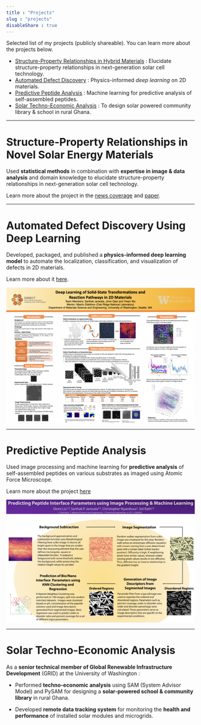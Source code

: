 ```yaml
---
title : "Projects"
slug : "projects"
disableShare : true
---
```


Selected list of my projects (publicly shareable). You can learn more about the projects below.

- [Structure-Property Relationships in Hybrid Materials](#structure-property-relationships-in-novel-solar-energy-materials) : Elucidate structure-property relationships in next-generation solar cell technology.
- [Automated Defect Discovery](#automated-defect-discovery-using-deep-learning) : Physics-informed _deep learning_ on 2D materials.
- [Predictive Peptide Analysis](#predictive-peptide-analysis) : Machine learning for predictive analysis of self-assembled peptides.
- [Solar Techno-Economic Analysis](#solar-techno-economic-analysis) : To design solar powered community library & school in rural Ghana.

---
# Structure-Property Relationships in Novel Solar Energy Materials
Used **statistical methods** in combination with **expertise in image & data analysis** and domain knowledge to elucidate structure-property relationships in next-generation solar cell technology.

Learn more about the project in the [news coverage](https://www.washington.edu/news/2019/10/31/map-strain-solar-cells/) and [paper](https://doi.org/10.1016/j.joule.2019.09.001).

---
# Automated Defect Discovery Using Deep Learning
Developed, packaged, and published a **physics-informed deep learning model** to automate the localization, classification, and visualization of defects in 2D materials. 

Learn more about it [here](https://github.com/yiwen26/DLSSTRP#defect-finder).

![deep-learning](/images/deep-learning-ornl.png)

---
# Predictive Peptide Analysis
Used image processing and machine learning for **predictive analysis** of self-assembled peptides on various substrates as imaged using Atomic Force Microscope.

Learn more about the project [here](https://github.com/liud16/direct18project#safmi-afm-segmentation-of-atomic-force-microscope-images-library-functions-and-predictive-analysis)

![predictive-analysis](/images/direct18-safmi.png)

---
# Solar Techno-Economic Analysis 
As a **senior technical member of Global Renewable Infrastructure Development** (GRID) at the University of Washington : 

- Performed **techno-economic analysis** using SAM (System Advisor Model) and PySAM for designing a **solar-powered school & community library** in rural Ghana.

- Developed **remote data tracking system** for monitoring the **health and performance** of installed solar modules and microgrids.
